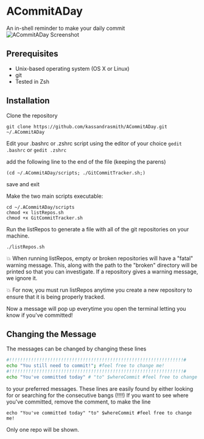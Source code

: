 ACommitADay
====================
An in-shell reminder to make your daily commit
![ACommitADay Screenshot](https://raw.githubusercontent.com/kassandrasmith/ACommitADay/master/meta/Screenshot.png)


Prerequisites
---------------------

* Unix-based operating system (OS X or Linux)
* git
* Tested in Zsh

Installation
---------------------

Clone the repository

    git clone https://github.com/kassandrasmith/ACommitADay.git ~/.ACommitADay

Edit your .bashrc or .zshrc script using the editor of your choice
    `gedit .bashrc` or `gedit .zshrc`

add the following line to the end of the file (keeping the parens)

    (cd ~/.ACommitADay/scripts; ./GitCommitTracker.sh;)

save and exit

Make the two main scripts executable:

    cd ~/.ACommitADay/scripts
    chmod +x listRepos.sh
    chmod +x GitCommitTracker.sh

Run the listRepos to generate a file with all of the git repositories on your machine.

    ./listRepos.sh

:boom: When running listRepos, empty or broken repositories will have a "fatal" warning message. This, along with the path to the "broken" directory will be printed so that you can investigate. If a repository gives a warning message, we ignore it.


:boom: For now, you must run listRepos anytime you create a new repository to ensure that it is being properly tracked.

Now a message will pop up everytime you open the terminal letting you know if you've committed!

Changing the Message
---------------------

The messages can be changed by changing these lines
````sh
#!!!!!!!!!!!!!!!!!!!!!!!!!!!!!!!!!!!!!!!!!!!!!!!!!!!!!!!!!!!!!!!!#
echo "You still need to commit!"; #feel free to change me!
#!!!!!!!!!!!!!!!!!!!!!!!!!!!!!!!!!!!!!!!!!!!!!!!!!!!!!!!!!!!!!!!!#
echo "You've committed today" # "to" $whereCommit #feel free to change me!

````
to your preferred messages. These lines are easily found by either looking for or searching for the consecutive bangs (!!!!) 
If you want to see where you've committed, remove the comment, to make the line 

    echo "You've committed today" "to" $whereCommit #feel free to change me!

Only one repo will be shown.
